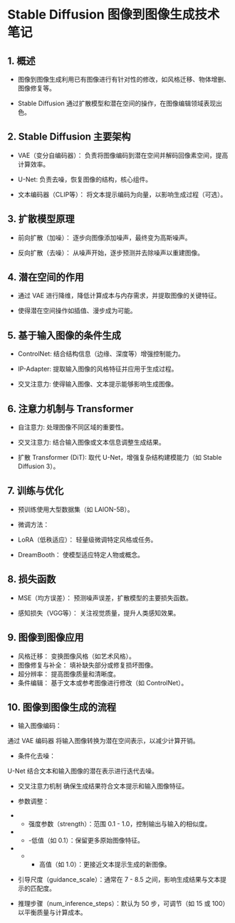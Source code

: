 # Stable Diffusion 图像到图像生成技术笔记
## 1. 概述
- 图像到图像生成利用已有图像进行有针对性的修改，如风格迁移、物体增删、图像修复等。

- Stable Diffusion 通过扩散模型和潜在空间的操作，在图像编辑领域表现出色。

## 2. Stable Diffusion 主要架构
- VAE（变分自编码器）： 负责将图像编码到潜在空间并解码回像素空间，提高计算效率。

- U-Net: 负责去噪，恢复图像的结构，核心组件。

- 文本编码器（CLIP等）： 将文本提示编码为向量，以影响生成过程（可选）。

## 3. 扩散模型原理
- 前向扩散（加噪）： 逐步向图像添加噪声，最终变为高斯噪声。

- 反向扩散（去噪）： 从噪声开始，逐步预测并去除噪声以重建图像。

## 4. 潜在空间的作用
- 通过 VAE 进行降维，降低计算成本与内存需求，并提取图像的关键特征。

- 使得潜在空间操作如插值、漫步成为可能。

## 5. 基于输入图像的条件生成
- ControlNet: 结合结构信息（边缘、深度等）增强控制能力。

- IP-Adapter: 提取输入图像的风格特征并应用于生成过程。

- 交叉注意力: 使得输入图像、文本提示能够影响生成图像。

## 6. 注意力机制与 Transformer
- 自注意力: 处理图像不同区域的重要性。

- 交叉注意力: 结合输入图像或文本信息调整生成结果。

- 扩散 Transformer (DiT): 取代 U-Net，增强复杂结构建模能力（如 Stable Diffusion 3）。

## 7. 训练与优化
- 预训练使用大型数据集（如 LAION-5B）。

- 微调方法：

- LoRA（低秩适应）： 轻量级微调特定风格或任务。

- DreamBooth： 使模型适应特定人物或概念。

## 8. 损失函数
- MSE（均方误差）： 预测噪声误差，扩散模型的主要损失函数。

- 感知损失（VGG等）： 关注视觉质量，提升人类感知效果。

## 9. 图像到图像应用
- 风格迁移： 变换图像风格（如艺术风格）。
- 图像修复与补全： 填补缺失部分或修复损坏图像。
- 超分辨率： 提高图像质量和清晰度。
- 条件编辑： 基于文本或参考图像进行修改（如 ControlNet）。

## 10. 图像到图像生成的流程
- 输入图像编码：

通过 VAE 编码器 将输入图像转换为潜在空间表示，以减少计算开销。

- 条件化去噪：

U-Net 结合文本和输入图像的潜在表示进行迭代去噪。

- 交叉注意力机制 确保生成结果符合文本提示和输入图像特征。

- 参数调整：

- - 强度参数（strength）：范围 0.1 - 1.0，控制输出与输入的相似度。

- - -低值（如 0.1）：保留更多原始图像特征。

- - - 高值（如 1.0）：更接近文本提示生成的新图像。

- 引导尺度（guidance_scale）：通常在 7 - 8.5 之间，影响生成结果与文本提示的匹配度。

- 推理步骤（num_inference_steps）：默认为 50 步，可调节（如 15 或 100）以平衡质量与计算成本。
